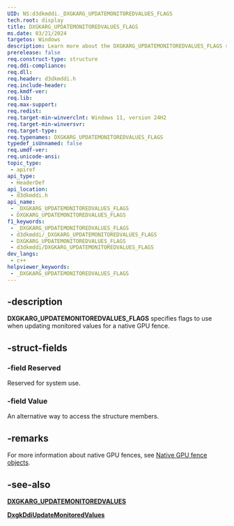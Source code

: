 ```yaml
---
UID: NS:d3dkmddi._DXGKARG_UPDATEMONITOREDVALUES_FLAGS
tech.root: display
title: DXGKARG_UPDATEMONITOREDVALUES_FLAGS
ms.date: 03/21/2024
targetos: Windows
description: Learn more about the DXGKARG_UPDATEMONITOREDVALUES_FLAGS structure.
prerelease: false
req.construct-type: structure
req.ddi-compliance: 
req.dll: 
req.header: d3dkmddi.h
req.include-header: 
req.kmdf-ver: 
req.lib: 
req.max-support: 
req.redist: 
req.target-min-winverclnt: Windows 11, version 24H2
req.target-min-winversvr: 
req.target-type: 
req.typenames: DXGKARG_UPDATEMONITOREDVALUES_FLAGS
typedef_isUnnamed: false
req.umdf-ver: 
req.unicode-ansi: 
topic_type:
 - apiref
api_type:
 - HeaderDef
api_location:
 - d3dkmddi.h
api_name:
 - _DXGKARG_UPDATEMONITOREDVALUES_FLAGS
 - DXGKARG_UPDATEMONITOREDVALUES_FLAGS
f1_keywords:
 - _DXGKARG_UPDATEMONITOREDVALUES_FLAGS
 - d3dkmddi/_DXGKARG_UPDATEMONITOREDVALUES_FLAGS
 - DXGKARG_UPDATEMONITOREDVALUES_FLAGS
 - d3dkmddi/DXGKARG_UPDATEMONITOREDVALUES_FLAGS
dev_langs:
 - c++
helpviewer_keywords:
 - _DXGKARG_UPDATEMONITOREDVALUES_FLAGS
---
```


## -description

**DXGKARG_UPDATEMONITOREDVALUES_FLAGS** specifies flags to use when updating monitored values for a native GPU fence.

## -struct-fields

### -field Reserved

Reserved for system use.

### -field Value

An alternative way to access the structure members.

## -remarks

For more information about native GPU fences, see [Native GPU fence objects](/windows-hardware/drivers/display/native-gpu-fence-objects).

## -see-also

[**DXGKARG_UPDATEMONITOREDVALUES**](ns-d3dkmddi-dxgkarg_updatemonitoredvalues.md)

[**DxgkDdiUpdateMonitoredValues**](nc-d3dkmddi-dxgkddi_updatemonitoredvalues.md)
